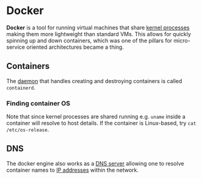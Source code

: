 # Docker

**Docker** is a tool for running virtual machines that share
[kernel processes](../unix/kernel) making them more lightweight than standard
VMs. This allows for quickly spinning up and down containers, which was one of
the pillars for micro-service oriented architectures became a thing.

## Containers

The [daemon](../unix/daemon) that handles creating and destroying containers is
called `containerd`.

### Finding container OS

Note that since kernel processes are shared running e.g. `uname` inside a
container will resolve to host details. If the container is Linux-based, try
`cat /etc/os-release`.

## DNS

The docker engine also works as a [DNS server](../network/protocols/dns)
allowing one to resolve container names to [IP addresses](../network/ip_address)
within the network.
